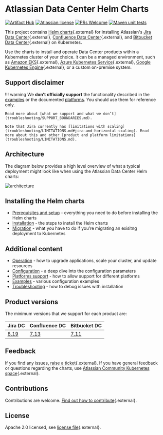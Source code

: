 # Atlassian Data Center Helm Charts

[![Artifact Hub](https://img.shields.io/endpoint?url=https://artifacthub.io/badge/repository/atlassian-data-center)](https://artifacthub.io/packages/search?repo=atlassian-data-center)
[![Atlassian license](https://img.shields.io/badge/license-Apache%202.0-blue.svg?style=flat-square)](https://github.com/atlassian/data-center-helm-charts/blob/main/LICENSE) 
[![PRs Welcome](https://img.shields.io/badge/PRs-welcome-brightgreen.svg?style=flat-square)](https://github.com/atlassian/data-center-helm-charts/blob/main/CONTRIBUTING.md) 
[![Maven unit tests](https://github.com/atlassian/data-center-helm-charts/actions/workflows/maven.yml/badge.svg)](https://github.com/atlassian/data-center-helm-charts/actions/workflows/maven.yml)

This project contains [Helm charts](https://helm.sh/){.external} for installing Atlassian's [Jira Data Center](https://www.atlassian.com/enterprise/data-center/jira){.external}, [Confluence Data Center](https://www.atlassian.com/enterprise/data-center/confluence){.external}, and [Bitbucket Data Center](https://www.atlassian.com/enterprise/data-center/bitbucket){.external} on Kubernetes. 

Use the charts to install and operate Data Center products within a Kubernetes cluster of your choice. It can be a managed environment, such as [Amazon EKS](https://aws.amazon.com/eks/){.external}, [Azure Kubernetes Service](https://azure.microsoft.com/en-au/services/kubernetes-service/){.external}, [Google Kubernetes Engine](https://cloud.google.com/kubernetes-engine){.external}, or a custom on-premise system.

## Support disclaimer

!!! warning
    We **don’t officially support** the functionality described in the [examples](examples/EXAMPLES.md) or the documented [platforms](platforms/PLATFORMS.md). You should use them for reference only.
    
    Read more about [what we support and what we don’t](troubleshooting/SUPPORT_BOUNDARIES.md). 

    Note that Jira currently has [limitations with scaling](troubleshooting/LIMITATIONS.md#jira-and-horizontal-scaling). Read more about this and other [product and platform limitations](troubleshooting/LIMITATIONS.md).

## Architecture

The diagram below provides a high level overview of what a typical deployment might look like when using the Atlassian Data Center Helm charts:

![architecture](assets/images/k8s-overview.png "Request routing via Ingress")

## Installing the Helm charts

* [Prerequisites and setup](userguide/PREREQUISITES.md) - everything you need to do before installing the Helm charts
* [Installation](userguide/INSTALLATION.md) - the steps to install the Helm charts
* [Migration](userguide/MIGRATION.md) - what you have to do if you're migrating an exisitng deployment to Kubernetes

## Additional content

* [Operation](userguide/OPERATION.md) - how to upgrade applications, scale your cluster, and update resources
* [Configuration](userguide/CONFIGURATION.md) - a deep dive into the configuration parameters
* [Platforms support](platforms/PLATFORMS.md) - how to allow support for different platforms
* [Examples](examples/EXAMPLES.md) - various configuration examples
* [Troubleshooting](troubleshooting/TROUBLESHOOTING.md) - how to debug issues with installation


## Product versions
The minimum versions that we support for each product are:

| Jira DC                                                                                                 | Confluence DC                                                                              | Bitbucket DC                                                                                                                |
|---------------------------------------------------------------------------------------------------------|-------------------------------------------------------------------------------------------|-----------------------------------------------------------------------------------------------------------------------------|
| [8.19](https://confluence.atlassian.com/jirasoftware/jira-software-8-19-x-release-notes-1082526044.html) | [7.13](https://confluence.atlassian.com/doc/confluence-7-13-release-notes-1044114085.html)  | [7.11](https://confluence.atlassian.com/bitbucketserver/bitbucket-data-center-and-server-7-11-release-notes-1044104495.html) |
      

## Feedback

If you find any issues, [raise a ticket](https://github.com/atlassian/data-center-helm-charts/issues/new){.external}. If you have general feedback or questions regarding the charts, use [Atlassian Community Kubernetes space](https://community.atlassian.com/t5/Atlassian-Data-Center-on/gh-p/DC_Kubernetes){.external}.
  

## Contributions

Contributions are welcome. [Find out how to contribute](https://github.com/atlassian/data-center-helm-charts/blob/main/CONTRIBUTING.md){.external}. 


## License

Apache 2.0 licensed, see [license file](https://github.com/atlassian/data-center-helm-charts/blob/main/LICENSE){.external}.
